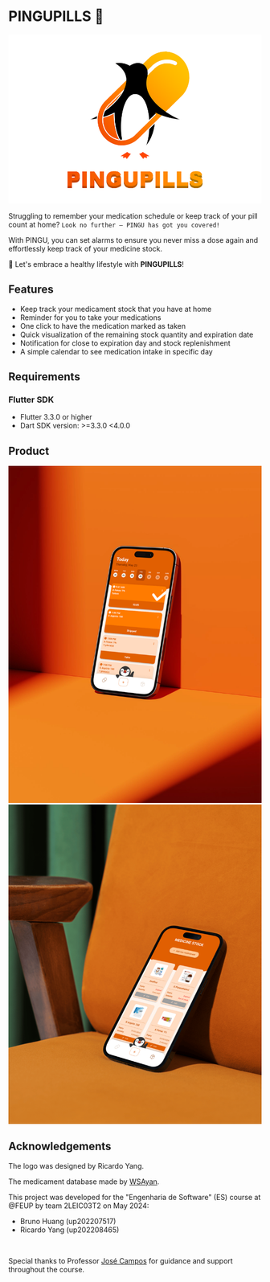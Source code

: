 # PINGUPILLS 🐧

<p align="center"><img src="images/logo/LOGO-PINGUPILLS-V3.png" width=600px></p>

Struggling to remember your medication schedule or keep track of your pill count at home? `Look no further – PINGU has got you covered!`

With PINGU, you can set alarms to ensure you never miss a dose again and effortlessly keep track of your medicine stock.

🚀 Let's embrace a healthy lifestyle with __PINGUPILLS__!

## Features
- Keep track your medicament stock that you have at home
- Reminder for you to take your medications
- One click to have the medication marked as taken 
- Quick visualization of the remaining stock quantity and expiration date
- Notification for close to expiration day and stock replenishment
- A simple calendar to see medication intake in specific day

## Requirements
### Flutter SDK
- Flutter 3.3.0 or higher
- Dart SDK version: >=3.3.0 <4.0.0

## Product

![](images/full/image.png)
![](images/full/image2.png)


## Acknowledgements

The logo was designed by Ricardo Yang.

The medicament database made by [WSAyan](https://github.com/WSAyan/medicinedb).


This project was developed for the "Engenharia de Software" (ES) course at @FEUP by team 2LEIC03T2 on May 2024:

- Bruno Huang   (up202207517)
- Ricardo Yang  (up202208465)

<br>

Special thanks to Professor [José Campos](https://sigarra.up.pt/feup/en/FUNC_GERAL.FORMVIEW?p_codigo=480945) for guidance and support throughout the course.
